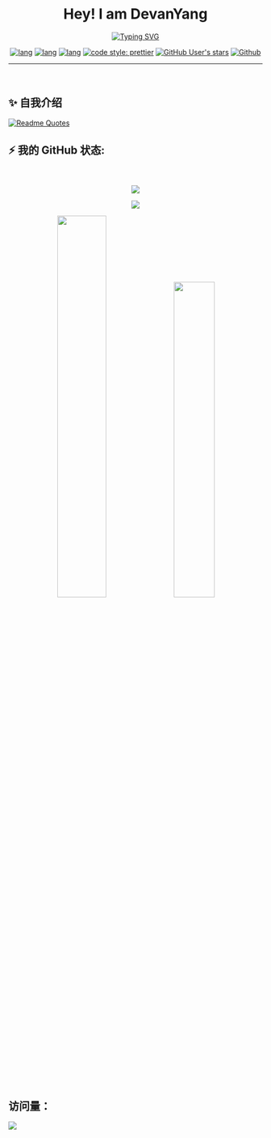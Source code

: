 <div align="center">
<h1>Hey! I am DevanYang</h1>
<a href="https://git.io/typing-svg"><img src="https://readme-typing-svg.demolab.com?font=Fira+Code&pause=1000&color=FF8C00&center=true&vCenter=true&random=false&width=440&lines=Front-end+engineer;Like+Python+and+JavaScript" alt="Typing SVG" /></a>
</div>

<div align="center">

[![lang](https://img.shields.io/badge/lang-python-4f90c6?style=flat-square)](https://www.typescriptlang.org/)
[![lang](https://img.shields.io/badge/lang-typescript-informational?style=flat-square)](https://www.typescriptlang.org/)
[![lang](https://img.shields.io/badge/framework-vue-42b883?style=flat-square)](https://vuejs.org/)
[![code style: prettier](https://img.shields.io/badge/code_style-prettier-ff69b4.svg?style=flat-square)](https://github.com/prettier/prettier)
[![GitHub User's stars](https://img.shields.io/github/stars/DevanYang?style=flat-square)](https://github.com/DevanYang)
[![Github](https://img.shields.io/github/followers/DevanYang?label=Followers&style=flat-square)](https://github.com/DevanYang)

</div>

---

<br>

## ✨ 自我介绍



[![Readme Quotes](https://quotes-github-readme.vercel.app/api?type=horizontal&theme=dark&quote=生活不止眼前的苟且，还有诗和远方&author=许巍)](https://github.com/piyushsuthar/github-readme-quotes)

## ⚡️ 我的 GitHub 状态:

<br>

<p align="center">
<span><img src="https://skillicons.dev/icons?i=docker,git,java,python,nodejs,deno,flask,vue,vscode,vite,webpack&perline=12" /></span>
</p>

<p align="center">
  <img align="center"  src="https://github-readme-activity-graph.vercel.app/graph?username=DevanYang&bg_color=ffffff&color=000000&line=dbb485&point=ff8c00&area=true&hide_border=true" />
</p>

<p align="center">
<picture>
  <source srcset="https://github-readme-stats.vercel.app/api?username=DevanYang&show_icons=true&theme=jolly&rank_icon=github&hide_title=true&ring_color=3772ff&border_color=00000000&border_radius=12" media="(prefers-color-scheme: dark)" />
  <source srcset="https://github-readme-stats.vercel.app/api?username=DevanYang&show_icons=true&rank_icon=github&hide_title=true&ring_color=3772ff&theme=catppuccin_latte&border_color=00000000&border_radius=12" media="(prefers-color-scheme: light), (prefers-color-scheme: no-preference)"/>
  <img src="https://github-readme-stats.vercel.app/api?username=DevanYang&show_icons=true" width="44%" />
</picture>
&nbsp;
<picture>
  <source srcset="https://streak-stats.demolab.com/?user=DevanYang&theme=jolly&border=00000000&border_radius=12" media="(prefers-color-scheme: dark)" />
  <source srcset="https://streak-stats.demolab.com/?user=DevanYang&theme=catppuccin_latte&border=00000000&border_radius=12" media="(prefers-color-scheme: light), (prefers-color-scheme: no-preference)"/>
  <img src="https://streak-stats.demolab.com/?user=DevanYang" width="40%" />
</picture>
</p>


## 访问量： 
![](https://profile-counter.glitch.me/DevanYang/count.svg)

